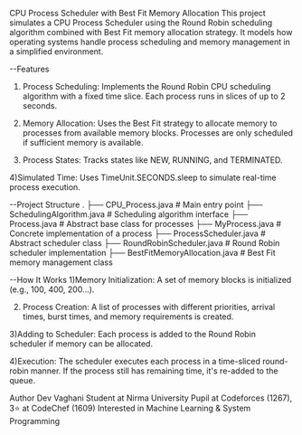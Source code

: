 CPU Process Scheduler with Best Fit Memory Allocation
This project simulates a CPU Process Scheduler using the Round Robin scheduling algorithm combined with Best Fit memory allocation strategy.
It models how operating systems handle process scheduling and memory management in a simplified environment.

--Features
1) Process Scheduling:
Implements the Round Robin CPU scheduling algorithm with a fixed time slice.
Each process runs in slices of up to 2 seconds.

2) Memory Allocation:
Uses the Best Fit strategy to allocate memory to processes from available memory blocks.
Processes are only scheduled if sufficient memory is available.

3) Process States:
Tracks states like NEW, RUNNING, and TERMINATED.

4)Simulated Time:
Uses TimeUnit.SECONDS.sleep to simulate real-time process execution.

--Project Structure
.
├── CPU_Process.java                # Main entry point
├── SchedulingAlgorithm.java       # Scheduling algorithm interface
├── Process.java                   # Abstract base class for processes
├── MyProcess.java                 # Concrete implementation of a process
├── ProcessScheduler.java          # Abstract scheduler class
├── RoundRobinScheduler.java      # Round Robin scheduler implementation
├── BestFitMemoryAllocation.java  # Best Fit memory management class

--How It Works
1)Memory Initialization:
A set of memory blocks is initialized (e.g., 100, 400, 200...).

2) Process Creation:
A list of processes with different priorities, arrival times, burst times, and memory requirements is created.

3)Adding to Scheduler:
Each process is added to the Round Robin scheduler if memory can be allocated.

4)Execution:
The scheduler executes each process in a time-sliced round-robin manner.
If the process still has remaining time, it's re-added to the queue.


Author
Dev Vaghani
Student at Nirma University
Pupil at Codeforces (1267), 3⭐ at CodeChef (1609)
Interested in Machine Learning & System Programming

